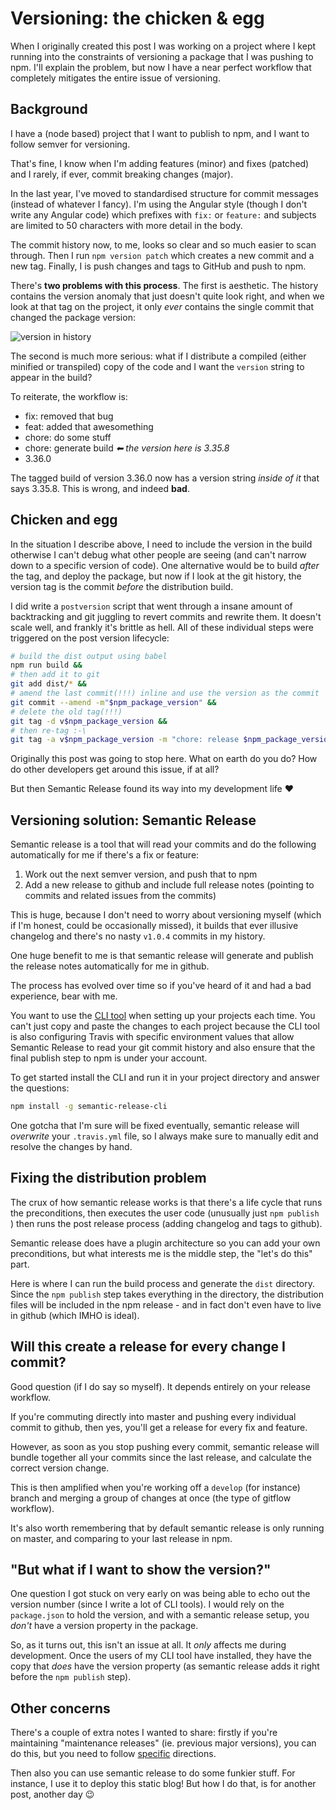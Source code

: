 # Versioning: the chicken & egg

When I originally created this post I was working on a project where I kept running into the constraints of versioning a package that I was pushing to npm. I'll explain the problem, but now I have a near perfect workflow that completely mitigates the entire issue of versioning.

<!--more-->


## Background

I have a (node based) project that I want to publish to npm, and I want to follow semver for versioning.

That's fine, I know when I'm adding features (minor) and fixes (patched) and I rarely, if ever, commit breaking changes (major).

In the last year, I've moved to standardised structure for commit messages (instead of whatever I fancy). I'm using the Angular style (though I don't write any Angular code) which prefixes with `fix:` or `feature:` and subjects are limited to 50 characters with more detail in the body.

The commit history now, to me, looks so clear and so much easier to scan through. Then I run `npm version patch` which creates a new commit and a new tag. Finally, I is push changes and tags to GitHub and push to npm.

There's **two problems with this process**. The first is aesthetic. The history contains the version anomaly that just doesn't quite look right, and when we look at that tag on the project, it only *ever* contains the single commit that changed the package version:

![version in history](/images/version-in-history.png)

The second is much more serious: what if I distribute a compiled (either minified or transpiled) copy of the code and I want the `version` string to appear in the build?

To reiterate, the workflow is:

- fix: removed that bug
- feat: added that awesomething
- chore: do some stuff
- chore: generate build *⬅ the version here is 3.35.8*
- 3.36.0

The tagged build of version 3.36.0 now has a version string *inside of it* that says 3.35.8. This is wrong, and indeed **bad**.

## Chicken and egg

In the situation I describe above, I need to include the version in the build otherwise I can't debug what other people are seeing (and can't narrow down to a specific version of code). One alternative would be to build *after* the tag, and deploy the package, but now if I look at the git history, the version tag is the commit *before* the distribution build.

I did write a `postversion` script that went through a insane amount of backtracking and git juggling to revert commits and rewrite them. It doesn't scale well, and frankly it's brittle as hell. All of these individual steps were triggered on the post version lifecycle:

```bash
# build the dist output using babel
npm run build &&
# then add it to git
git add dist/* &&
# amend the last commit(!!!) inline and use the version as the commit
git commit --amend -m"$npm_package_version" &&
# delete the old tag(!!!)
git tag -d v$npm_package_version &&
# then re-tag :-\
git tag -a v$npm_package_version -m "chore: release $npm_package_version"
```

Originally this post was going to stop here. What on earth do you do? How do other developers get around this issue, if at all?

But then Semantic Release found its way into my development life ❤

## Versioning solution: Semantic Release

Semantic release is a tool that will read your commits and do the following automatically for me if there's a fix or feature:

1. Work out the next semver version, and push that to npm
2. Add a new release to github and include full release notes (pointing to commits and related issues from the commits)

This is huge, because I don't need to worry about versioning myself (which if I'm honest, could be occasionally missed), it builds that ever illusive changelog and there's no nasty `v1.0.4` commits in my history.

One huge benefit to me is that semantic release will generate and publish the release notes automatically for me in github.

The process has evolved over time so if you've heard of it and had a bad experience, bear with me.

You want to use the [CLI tool]() when setting up your projects each time. You can't just copy and paste the changes to each project because the CLI tool is also configuring Travis with specific environment values that allow Semantic Release to read your git commit history and also ensure that the final publish step to npm is under your account.

To get started install the CLI and run it in your project directory and answer the questions:

```bash
npm install -g semantic-release-cli
```

One gotcha that I'm sure will be fixed eventually, semantic release will *overwrite* your `.travis.yml` file, so I always make sure to manually edit and resolve the changes by hand. 

## Fixing the distribution problem

The crux of how semantic release works is that there's a life cycle that runs the preconditions, then executes the user code (unusually just `npm publish `) then runs the post release process (adding changelog and tags to github).

Semantic release does have a plugin architecture so you can add your own preconditions, but what interests me is the middle step, the "let's do this" part.

Here is where I can run the build process and generate the `dist` directory. Since the `npm publish` step takes everything in the directory, the distribution files will be included in the npm release - and in fact don't even have to live in github (which IMHO is ideal).

## Will this create a release for every change I commit?

Good question (if I do say so myself). It depends entirely on your release workflow.

If you're commuting directly into master and pushing every individual commit to github, then yes, you'll get a release for every fix and feature.

However, as soon as you stop pushing every commit, semantic release will bundle together all your commits since the last release, and calculate the correct version change.

This is then amplified when you're working off a `develop` (for instance) branch and merging a group of changes at once (the type of gitflow workflow). 

It's also worth remembering that by default semantic release is only running on master, and comparing to your last release in npm.

## "But what if I want to show the version?"

One question I got stuck on very early on was being able to echo out the version number (since I write a lot of CLI tools). I would rely on the `package.json` to hold the version, and with a semantic release setup, you *don't* have a version property in the package.

So, as it turns out, this isn't an issue at all. It *only* affects me during development. Once the users of my CLI tool have installed, they have the copy that *does* have the version property (as semantic release adds it right before the `npm publish` step).

## Other concerns

There's a couple of extra notes I wanted to share: firstly if you're maintaining "maintenance releases" (ie. previous major versions), you can do this, but you need to follow [specific]() directions.

Then also you can use semantic release to do some funkier stuff. For instance, I use it to deploy this static blog! But how I do that, is for another post, another day 😉
